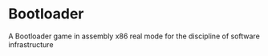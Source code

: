 # Bootloader
A Bootloader game in assembly x86 real mode for the discipline of software infrastructure
